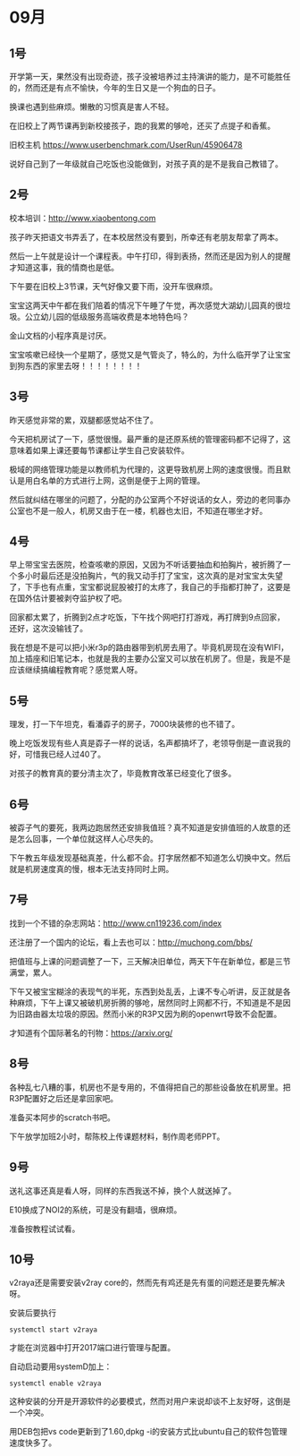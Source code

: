 # 09月

## 1号
开学第一天，果然没有出现奇迹，孩子没被培养过主持演讲的能力，是不可能胜任的，然而还是有点不愉快，今年的生日又是一个狗血的日子。

换课也遇到些麻烦。懒散的习惯真是害人不轻。

在旧校上了两节课再到新校接孩子，跑的我累的够呛，还买了点提子和香蕉。

旧校主机 https://www.userbenchmark.com/UserRun/45906478

说好自己到了一年级就自己吃饭也没能做到，对孩子真的是不是我自己教错了。

## 2号
校本培训：http://www.xiaobentong.com

孩子昨天把语文书弄丢了，在本校居然没有要到，所幸还有老朋友帮拿了两本。

然后一上午就是设计一个课程表。中午打印，得到表扬，然而还是因为别人的提醒才知道这事，我的情商也是低。

下午要在旧校上3节课，天气好像又要下雨，没开车很麻烦。

宝宝这两天中午都在我们陪着的情况下午睡了午觉，再次感觉大湖幼儿园真的很垃圾。公立幼儿园的低级服务高端收费是本地特色吗？

金山文档的小程序真是讨厌。

宝宝咳嗽已经快一个星期了，感觉又是气管炎了，特么的，为什么临开学了让宝宝到狗东西的家里去呀！！！！！！！！

## 3号

昨天感觉非常的累，双腿都感觉站不住了。

今天把机房试了一下，感觉很慢。最严重的是还原系统的管理密码都不记得了，这意味着如果上课还要每节课都让学生自己安装软件。

极域的网络管理功能是以教师机为代理的，这更导致机房上网的速度很慢。而且默认是用白名单的方式进行上网，这倒是便于上网的管理。

然后就纠结在哪坐的问题了，分配的办公室两个不好说话的女人，旁边的老同事办公室也不是一般人，机房又由于在一楼，机器也太旧，不知道在哪坐才好。

## 4号
早上带宝宝去医院，检查咳嗽的原因，又因为不听话要抽血和拍胸片，被折腾了一个多小时最后还是没拍胸片，气的我又动手打了宝宝，这次真的是对宝宝太失望了，下手也有点重，宝宝都说屁股被打的太疼了，我自己的手指都打肿了，这要是在国外估计要被剥夺监护权了吧。

回家都太累了，折腾到2点才吃饭，下午找个网吧打打游戏，再打牌到9点回家，还好，这次没输钱了。

我在想是不是可以把小米r3p的路由器带到机房去用了。毕竟机房现在没有WIFI，加上插座和旧笔记本，也就是我的主要办公室又可以放在机房了。但是，我是不是应该继续搞编程教育呢？感觉累人呀。

## 5号
理发，打一下午坦克，看潘孬子的房子，7000块装修的也不错了。

晚上吃饭发现有些人真是孬子一样的说话，名声都搞坏了，老领导倒是一直说我的好，可惜我已经人过40了。

对孩子的教育真的要分清主次了，毕竟教育改革已经变化了很多。

## 6号
被孬子气的要死，我两边跑居然还安排我值班？真不知道是安排值班的人故意的还是怎么回事，一个单位就这样人心尽失的。

下午教五年级发现基础真差，什么都不会。打字居然都不知道怎么切换中文。然后就是机房速度真的慢，根本无法支持同时上网。

## 7号
找到一个不错的杂志网站：http://www.cn119236.com/index

还注册了一个国内的论坛，看上去也可以：http://muchong.com/bbs/

把值班与上课的问题调整了一下，三天解决旧单位，两天下午在新单位，都是三节满堂，累人。

下午又被宝宝糊涂的表现气的半死，东西到处乱丢，上课不专心听讲，反正就是各种麻烦，下午上课又被破机房折腾的够呛，居然同时上网都不行，不知道是不是因为旧路由器太垃圾的原因。然而小米的R3P又因为刷的openwrt导致不会配置。

才知道有个国际著名的刊物：https://arxiv.org/

## 8号
各种乱七八糟的事，机房也不是专用的，不值得把自己的那些设备放在机房里。把R3P配置好之后还是拿回家吧。

准备买本阿步的scratch书吧。

下午放学加班2小时，帮陈校上传课题材料，制作周老师PPT。

## 9号
送礼这事还真是看人呀，同样的东西我送不掉，换个人就送掉了。

E10换成了NOI2的系统，可是没有翻墙，很麻烦。

准备按教程试试看。

## 10号
v2raya还是需要安装v2ray core的，然而先有鸡还是先有蛋的问题还是要先解决呀。

安装后要执行

    systemctl start v2raya

才能在浏览器中打开2017端口进行管理与配置。

自动启动要用systemD加上：

    systemctl enable v2raya

这种安装的分开是开源软件的必要模式，然而对用户来说却谈不上友好呀，这倒是一个冲突。

用DEB包把vs code更新到了1.60,dpkg -i的安装方式比ubuntu自己的软件包管理速度快多了。